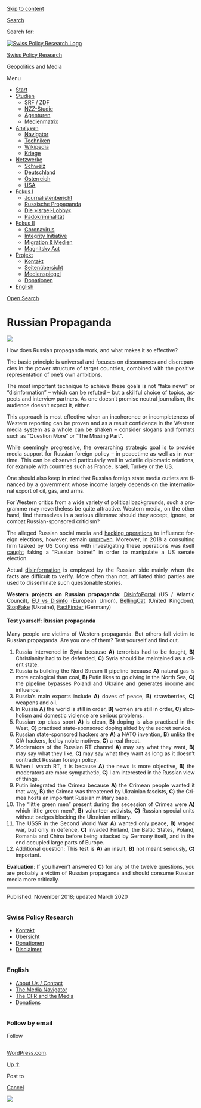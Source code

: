 [Skip to
content](#content)

[](https://swprs.org/)

<div class="cover">

</div>

[Search](#search-container)

<div id="search-container" class="header-search-block bg-graphite hidden">

<span class="screen-reader-text">Search for:</span>

</div>

<div class="header-inner section-inner">

[![Swiss Policy Research
Logo](https://swprs.files.wordpress.com/2020/05/swiss-policy-research-logo-300.png)](https://swprs.org/)

[Swiss Policy Research](https://swprs.org/)

Geopolitics and
    Media

</div>

<div class="navigation section no-padding bg-dark">

Menu

<div class="main-navigation">

  - <span id="menu-item-4374">[Start](https://swprs.org)</span>
  - <span id="menu-item-5941">[Studien](https://swprs.org/srf-propaganda-analyse/)</span>
      - <span id="menu-item-4361">[SRF /
        ZDF](https://swprs.org/srf-propaganda-analyse/)</span>
      - <span id="menu-item-4359">[NZZ-Studie](https://swprs.org/die-nzz-studie/)</span>
      - <span id="menu-item-4373">[Agenturen](https://swprs.org/der-propaganda-multiplikator/)</span>
      - <span id="menu-item-7978">[Medienmatrix](https://swprs.org/die-propaganda-matrix/)</span>
  - <span id="menu-item-9423">[Analysen](https://swprs.org/medien-navigator/)</span>
      - <span id="menu-item-9414">[Navigator](https://swprs.org/medien-navigator/)</span>
      - <span id="menu-item-8524">[Techniken](https://swprs.org/der-propaganda-schluessel/)</span>
      - <span id="menu-item-10908">[Wikipedia](https://swprs.org/propaganda-in-der-wikipedia/)</span>
      - <span id="menu-item-9920">[Kriege](https://swprs.org/logik-imperialer-kriege/)</span>
  - <span id="menu-item-4362">[Netzwerke](https://swprs.org/netzwerk-medien-schweiz/)</span>
      - <span id="menu-item-6283">[Schweiz](https://swprs.org/netzwerk-medien-schweiz/)</span>
      - <span id="menu-item-7215">[Deutschland](https://swprs.org/netzwerk-medien-deutschland/)</span>
      - <span id="menu-item-17401">[Österreich](https://swprs.org/medien-in-oesterreich/)</span>
      - <span id="menu-item-7216">[USA](https://swprs.org/das-american-empire-und-seine-medien/)</span>
  - <span id="menu-item-9228">[Fokus
    I](https://swprs.org/bericht-eines-journalisten/)</span>
      - <span id="menu-item-12119">[Journalistenbericht](https://swprs.org/bericht-eines-journalisten/)</span>
      - <span id="menu-item-12117">[Russische
        Propaganda](https://swprs.org/russische-propaganda/)</span>
      - <span id="menu-item-12118">[Die
        »Israel-Lobby«](https://swprs.org/die-israel-lobby-fakten-und-mythen/)</span>
      - <span id="menu-item-13505">[Pädokriminalität](https://swprs.org/geopolitik-und-paedokriminalitaet/)</span>
  - <span id="menu-item-17258">[Fokus
    II](https://swprs.org/migration-und-medien/)</span>
      - <span id="menu-item-32838">[Coronavirus](https://swprs.org/covid-19-hinweis-ii/)</span>
      - <span id="menu-item-12939">[Integrity
        Initiative](https://swprs.org/die-integrity-initiative/)</span>
      - <span id="menu-item-17290">[Migration &
        Medien](https://swprs.org/migration-und-medien/)</span>
      - <span id="menu-item-17291">[Magnitsky
        Act](https://swprs.org/der-fall-magnitsky/)</span>
  - <span id="menu-item-21964">[Projekt](https://swprs.org/kontakt/)</span>
      - <span id="menu-item-8525">[Kontakt](https://swprs.org/kontakt/)</span>
      - <span id="menu-item-10193">[Seitenübersicht](https://swprs.org/uebersicht/)</span>
      - <span id="menu-item-8637">[Medienspiegel](https://swprs.org/medienspiegel/)</span>
      - <span id="menu-item-33287">[Donationen](https://swprs.org/donationen/)</span>
  - <span id="menu-item-14415">[English](https://swprs.org/contact/)</span>

</div>

[Open Search](#)

</div>

<div class="wrapper section medium-padding">

<div class="section-inner clear" data-role="main">

<div id="content" class="content clear center">

# Russian Propaganda

<div class="post-content clear">

<div lang="de" style="text-align:justify;font-variant:none;">

![](https://swprs.files.wordpress.com/2018/11/kreml.png?w=736)

How does Russian propaganda work, and what makes it so effective?

The basic principle is universal and focuses on dissonances and
discrepancies in the power structure of target countries, combined with
the positive representation of one’s own ambitions.

The most important technique to achieve these goals is not “fake news”
or “disinformation” – which can be refuted – but a skillful choice of
topics, aspects and interview partners. As one doesn’t promise neutral
journalism, the audience doesn’t expect it, either.

This approach is most effective when an incoherence or incompleteness of
Western reporting can be proven and as a result confidence in the
Western media system as a whole can be shaken – consider slogans and
formats such as “Question More” or “The Missing Part”.

While seemingly progressive, the overarching strategic goal is to
provide media support for Russian foreign policy – in peacetime as well
as in wartime. This can be observed particularly well in volatile
diplomatic relations, for example with countries such as France, Israel,
Turkey or the US.

One should also keep in mind that Russian foreign state media outlets
are financed by a government whose income largely depends on the
international export of oil, gas, and arms.

For Western critics from a wide variety of political backgrounds, such a
programme may nevertheless be quite attractive. Western media, on the
other hand, find themselves in a serious dilemma: should they accept,
ignore, or combat Russian-sponsored criticism?

The alleged Russian social media and [hacking
operations](https://consortiumnews.com/2018/08/13/too-big-to-fail-russia-gate-one-year-after-vips-showed-a-leak-not-a-hack/)
to influence foreign elections, however, remain
[unproven](https://www.thenation.com/article/russiagate-elections-interference/).
Moreover, in 2018 a consulting firm tasked by US Congress with
investigating these operations was itself
[caught](https://thegrayzone.com/2018/12/25/senate-report-on-russian-interference-was-written-by-disinformation-warriors-behind-alabama-false-flag-operation/)
faking a “Russian botnet” in order to manipulate a US senate election.

Actual
[disinformation](https://www.wilsoncenter.org/blog-post/operation-denver-kgb-and-stasi-disinformation-regarding-aids)
is employed by the Russian side mainly when the facts are difficult to
verify. More often than not, affiliated third parties are used to
disseminate such questionable stories.

**Western projects on Russian propaganda:**
[DisinfoPortal](https://disinfoportal.org/) (US / Atlantic Council), [EU
vs­ Dis­info](https://euvsdisinfo.eu/) (European Union),
[BellingCat](https://www.bellingcat.com/) (United Kingdom),
[StopFake](https://www.stopfake.org/en/news/) (Ukraine),
[FactFinder](https://faktenfinder.tagesschau.de/ausland/index.html)
(Germany)

<div id="test">

</div>

#### Test yourself: Russian propaganda

Many people are victims of Western propaganda. But others fall victim to
Russian propaganda. Are you one of them? Test yourself and find out.

1.  Russia intervened in Syria because ****A)**** terrorists had to be
    fought, ****B)**** Christianity had to be defended, ****C)**** Syria
    should be maintained as a client state.
2.  Russia is building the Nord Stream II pipeline because **A)**
    natural gas is more ecological than coal, **B)** Putin likes to go
    diving in the North Sea, **C)** the pipeline bypasses Poland and
    Ukraine and generates income and influence.
3.  Russia’s main exports include **A)** doves of peace, **B)**
    strawberries, **C)** weapons and oil.
4.  In Russia **A)** the world is still in order, **B)** women are still
    in order, **C)** alcoholism and domestic violence are serious
    problems.
5.  Russian top-class sport **A)** is clean, **B)** doping is also
    practised in the West, **C)** practised state-sponsored doping aided
    by the secret service.
6.  Russian state-sponsored hackers are **A)** a NATO invention, **B)**
    unlike the CIA hackers, led by noble motives, **C)** a real threat.
7.  Moderators of the Russian RT channel **A)** may say what they want,
    **B)** may say what they like, **C)** may say what they want as long
    as it doesn’t contradict Russian foreign policy.
8.  When I watch RT, it is because **A)** the news is more objective,
    **B)** the moderators are more sympathetic, **C)** I am interested
    in the Russian view of things.
9.  Putin integrated the Crimea because **A)** the Crimean people wanted
    it that way, **B)** the Crimea was threatened by Ukrainian fascists,
    **C)** the Crimea hosts an important Russian military base.
10. The “little green men” present during the secession of Crimea were
    **A)** which little green men?, **B)** volunteer activists, **C)**
    Russian special units without badges blocking the Ukrainian
    military.
11. The USSR in the Second World War **A)** wanted only peace, **B)**
    waged war, but only in defence, **C)** invaded Finland, the Baltic
    States, Poland, Romania and China before being attacked by Germany
    itself, and in the end occupied large parts of Europe.
12. Additional question: This test is **A)** an insult, **B)** not meant
    seriously, **C)** important.

**Evaluation**: If you haven’t answered **C)** for any of the twelve
questions, you are probably a victim of Russian propaganda and should
consume Russian media more critically.

</div>

-----

Published: November 2018; updated March
    2020

</div>

</div>

</div>

</div>

<div id="footer" class="footer bg-graphite">

<div class="section-inner row clear" data-role="complementary">

<div class="column column-1 one-third medium-padding">

<div class="widgets">

<div id="nav_menu-3" class="widget widget_nav_menu">

<div class="widget-content clear">

### Swiss Policy Research

<div class="menu-allgemein-container">

  - <span id="menu-item-251">[Kontakt](https://swprs.org/kontakt/)</span>
  - <span id="menu-item-33090">[Übersicht](https://swprs.org/uebersicht/)</span>
  - <span id="menu-item-33286">[Donationen](https://swprs.org/donationen/)</span>
  - <span id="menu-item-15372">[Disclaimer](https://swprs.org/disclaimer/)</span>

</div>

</div>

</div>

</div>

</div>

<div class="column column-2 one-third medium-padding">

<div class="widgets">

<div id="nav_menu-4" class="widget widget_nav_menu">

<div class="widget-content clear">

### English

<div class="menu-english-container">

  - <span id="menu-item-20017">[About Us /
    Contact](https://swprs.org/contact/)</span>
  - <span id="menu-item-20015">[The Media
    Navigator](https://swprs.org/media-navigator/)</span>
  - <span id="menu-item-20016">[The CFR and the
    Media](https://swprs.org/the-american-empire-and-its-media/)</span>
  - <span id="menu-item-33285">[Donations](https://swprs.org/donations/)</span>

</div>

</div>

</div>

</div>

</div>

<div class="column column-3 one-third medium-padding">

<div class="widgets">

<div id="blog_subscription-4" class="widget widget_blog_subscription jetpack_subscription_widget">

<div class="widget-content clear">

### Follow by email

Follow

</div>

</div>

</div>

</div>

</div>

</div>

<div class="credits section bg-dark small-padding">

<div class="credits-inner section-inner clear">

[WordPress.com](https://wordpress.com/?ref=footer_custom_com).

[Up ↑](# "To the top")

</div>

</div>

<div style="display:none">

</div>

<div id="carousel-reblog-box">

Post to

<div class="submit">

<span class="canceltext">[Cancel](#)</span>

</div>

<div class="arrow">

</div>

</div>

![](https://pixel.wp.com/b.gif?v=noscript)

